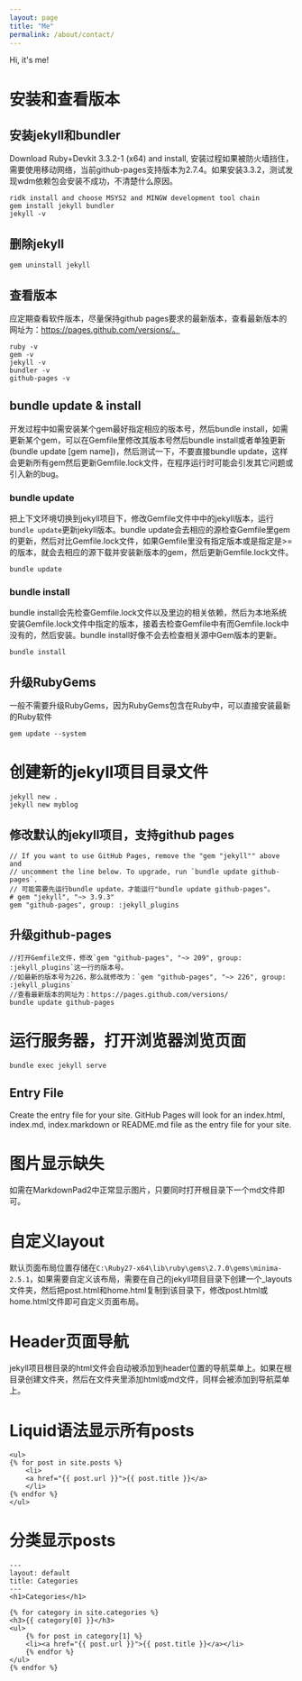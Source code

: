 ```yaml
---
layout: page
title: "Me"
permalink: /about/contact/
---
```


Hi, it's me!


# 安装和查看版本
## 安装jekyll和bundler
Download Ruby+Devkit 3.3.2-1 (x64) and install, 安装过程如果被防火墙挡住，需要使用移动网络，当前github-pages支持版本为2.7.4。如果安装3.3.2，测试发现wdm依赖包会安装不成功，不清楚什么原因。

	ridk install and choose MSYS2 and MINGW development tool chain
	gem install jekyll bundler
	jekyll -v

## 删除jekyll
 	gem uninstall jekyll
	
## 查看版本
应定期查看软件版本，尽量保持github pages要求的最新版本，查看最新版本的网址为：https://pages.github.com/versions/。  

	ruby -v
	gem -v
	jekyll -v
	bundler -v
	github-pages -v	

## bundle update & install
开发过程中如需安装某个gem最好指定相应的版本号，然后bundle install，如需更新某个gem，可以在Gemfile里修改其版本号然后bundle install或者单独更新(bundle update [gem name])，然后测试一下，不要直接bundle update，这样会更新所有gem然后更新Gemfile.lock文件，在程序运行时可能会引发其它问题或引入新的bug。

### bundle update
把上下文环境切换到jekyll项目下，修改Gemfile文件中中的jekyll版本，运行`bundle update`更新jekyll版本。bundle update会去相应的源检查Gemfile里gem的更新，然后对比Gemfile.lock文件，如果Gemfile里没有指定版本或是指定是>=的版本，就会去相应的源下载并安装新版本的gem，然后更新Gemfile.lock文件。

	bundle update

### bundle install
bundle install会先检查Gemfile.lock文件以及里边的相关依赖，然后为本地系统安装Gemfile.lock文件中指定的版本，接着去检查Gemfile中有而Gemfile.lock中没有的，然后安装。bundle install好像不会去检查相关源中Gem版本的更新。

	bundle install

## 升级RubyGems
一般不需要升级RubyGems，因为RubyGems包含在Ruby中，可以直接安装最新的Ruby软件

	gem update --system 

# 创建新的jekyll项目目录文件
	jekyll new .
	jekyll new myblog

## 修改默认的jekyll项目，支持github pages
	// If you want to use GitHub Pages, remove the "gem "jekyll"" above and
	// uncomment the line below. To upgrade, run `bundle update github-pages`.
	// 可能需要先运行bundle update，才能运行"bundle update github-pages"。
	# gem "jekyll", "~> 3.9.3"
	gem "github-pages", group: :jekyll_plugins

## 升级github-pages
	//打开Gemfile文件，修改`gem "github-pages", "~> 209", group: :jekyll_plugins`这一行的版本号。
	//如最新的版本号为226，那么就修改为：`gem "github-pages", "~> 226", group: :jekyll_plugins`
	//查看最新版本的网址为：https://pages.github.com/versions/
	bundle update github-pages

# 运行服务器，打开浏览器浏览页面
	bundle exec jekyll serve
	
## Entry File
Create the entry file for your site. GitHub Pages will look for an index.html, index.md, index.markdown or README.md file as the entry file for your site.

# 图片显示缺失
如需在MarkdownPad2中正常显示图片，只要同时打开根目录下一个md文件即可。

# 自定义layout
默认页面布局位置存储在`C:\Ruby27-x64\lib\ruby\gems\2.7.0\gems\minima-2.5.1`，如果需要自定义该布局，需要在自己的jekyll项目目录下创建一个_layouts文件夹，然后把post.html和home.html复制到该目录下，修改post.html或home.html文件即可自定义页面布局。

# Header页面导航
jekyll项目根目录的html文件会自动被添加到header位置的导航菜单上。如果在根目录创建文件夹，然后在文件夹里添加html或md文件，同样会被添加到导航菜单上。

# Liquid语法显示所有posts

	<ul>
	{% for post in site.posts %}
		<li>
		<a href="{{ post.url }}">{{ post.title }}</a>
		</li>
	{% endfor %}
	</ul>

# 分类显示posts
	---
	layout: default
	title: Categories
	---
	<h1>Categories</h1>

	{% for category in site.categories %}
	<h3>{{ category[0] }}</h3>
	<ul>
		{% for post in category[1] %}
		<li><a href="{{ post.url }}">{{ post.title }}</a></li>
		{% endfor %}
	</ul>
	{% endfor %}